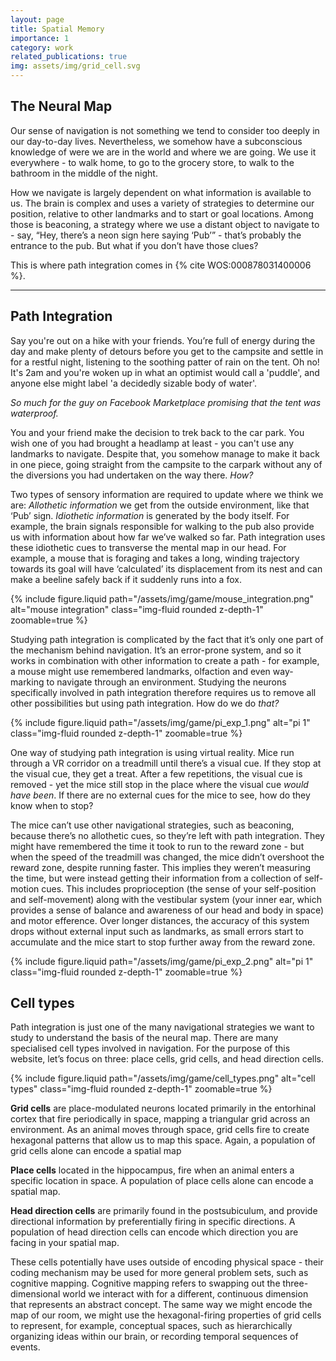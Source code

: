 ```yaml
---
layout: page
title: Spatial Memory
importance: 1
category: work
related_publications: true
img: assets/img/grid_cell.svg
---
```


## The Neural Map

Our sense of navigation is not something we tend to consider too deeply in our day-to-day lives. Nevertheless, we somehow have a subconscious knowledge of were we are in the world and where we are going. We use it everywhere - to walk home, to go to the grocery store, to walk to the bathroom in the middle of the night. 

How we navigate is largely dependent on what information is available to us. The brain is complex and uses a variety of strategies to determine our position, relative to other landmarks and to start or goal locations. Among those is beaconing, a strategy where we use a distant object to navigate to - say, “Hey, there’s a neon sign here saying ‘Pub’” - that’s probably the entrance to the pub. But what if you don’t have those clues? 

This is where path integration comes in {% cite WOS:000878031400006 %}.

---

## Path Integration

Say you're out on a hike with your friends. You’re full of energy during the day and make plenty of detours before you get to the campsite and settle in for a restful night, listening to the soothing patter of rain on the tent.
Oh no! It's 2am and you're woken up in what an optimist would call a 'puddle', and anyone else might label 'a decidedly sizable body of water'.

*So much for the guy on Facebook Marketplace promising that the tent was waterproof.*

You and your friend make the decision to trek back to the car park. You wish one of you had brought a headlamp at least - you can't use any landmarks to navigate. Despite that, you somehow manage to make it back in one piece, going straight from the campsite to the carpark without any of the diversions you had undertaken on the way there. *How?*

Two types of sensory information are required to update where we think we are: *Allothetic information* we get from the outside environment, like that ‘Pub’ sign. *Idiothetic information* is generated by the body itself. For example, the brain signals responsible for walking to the pub also provide us with information about how far we’ve walked so far. Path integration uses these idiothetic cues to transverse the mental map in our head. For example, a mouse that is foraging and takes a long, winding trajectory towards its goal will have ‘calculated’ its displacement from its nest and can make a beeline safely back if it suddenly runs into a fox.


{% include figure.liquid path="/assets/img/game/mouse_integration.png" alt="mouse integration" class="img-fluid rounded z-depth-1" zoomable=true %}

Studying path integration is complicated by the fact that it’s only one part of the mechanism behind navigation. It’s an error-prone system, and so it works in combination with other information to create a path - for example, a mouse might use remembered landmarks, olfaction and even way-marking to navigate through an environment. Studying the neurons specifically involved in path integration therefore requires us to remove all other possibilities but using path integration.
How do we do *that?*

{% include figure.liquid path="/assets/img/game/pi_exp_1.png" alt="pi 1" class="img-fluid rounded z-depth-1" zoomable=true %}


 One way of studying path integration is using virtual reality. Mice run through a VR corridor on a treadmill until there’s a visual cue. If they stop at the visual cue, they get a treat. After a few repetitions, the visual cue is removed - yet the mice still stop in the place where the visual cue *would have been*. If there are no external cues for the mice to see, how do they know when to stop?
    
  The mice can’t use other navigational strategies, such as beaconing, because there’s no allothetic cues, so they’re left with path integration. They might have remembered the time it took to run to the reward zone - but when the speed of the treadmill was changed, the mice didn’t overshoot the reward zone, despite running faster. This implies they weren’t measuring the time, but were instead getting their information from a collection of self-motion cues. This includes proprioception (the sense of your self-position and self-movement) along with the vestibular system (your inner ear, which provides a sense of balance and awareness of our head and body in
  space) and motor efference. Over longer distances, the accuracy of this system drops without external input such as landmarks, as small errors start to accumulate and the mice start to stop further away from the reward zone. 

  {% include figure.liquid path="/assets/img/game/pi_exp_2.png" alt="pi 1" class="img-fluid rounded z-depth-1" zoomable=true %}

## Cell types

  Path integration is just one of the many navigational strategies we want to study to understand the basis of the neural map. There are many specialised cell types involved in navigation. For the purpose of this website, let’s focus on three: place cells, grid cells, and head direction cells.


{% include figure.liquid path="/assets/img/game/cell_types.png" alt="cell types" class="img-fluid rounded z-depth-1" zoomable=true %}

  
  **Grid cells** are place-modulated neurons located primarily in the entorhinal cortex that fire periodically in space, mapping a triangular grid across an environment. As an animal moves through space, grid cells fire to create hexagonal patterns that allow us to map this space. Again, a population of grid cells alone can encode a spatial map

  **Place cells**
  located in the hippocampus, fire when an animal enters a specific location in space. A population of place cells alone can encode a spatial map.

  **Head direction cells**
  are primarily found in the postsubiculum, and provide directional information by preferentially firing in specific directions. A population of head direction cells can encode which direction you are facing in your spatial map.

  These cells potentially have uses outside of encoding physical space - their coding mechanism may be used for more general problem sets, such as cognitive mapping. Cognitive mapping refers to swapping out the three-dimensional world we interact with for a different, continuous dimension that represents an abstract concept. The same way we might encode the map of our room, we might use the hexagonal-firing properties of grid cells to represent, for example, conceptual spaces, such as hierarchically organizing ideas within our brain, or recording temporal sequences of events.

<script src="https://cdn.jsdelivr.net/npm/phaser@3.60.0/dist/phaser-arcade-physics.min.js"></script>
<script  type="module" src="/kaja_game/js/main.js"></script>